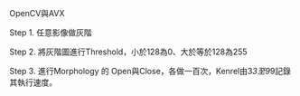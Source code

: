 
OpenCV與AVX

Step 1. 任意影像做灰階

Step 2. 將灰階圖進行Threshold，小於128為0、大於等於128為255

Step 3. 進行Morphology 的 Open與Close，各做一百次，Kenrel由3*3至9*9記錄其執行速度。
